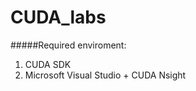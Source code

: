 # CUDA_labs

#####Required enviroment: <br/>
1) CUDA SDK<br/>
2) Microsoft Visual Studio + CUDA Nsight<br/>
